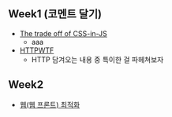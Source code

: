 ## Week1 (코멘트 달기)

- [The trade off of CSS-in-JS](https://www.freecodecamp.org/news/the-tradeoffs-of-css-in-js-bee5cf926fdb/)
  - aaa
- [HTTPWTF](https://httptoolkit.tech/blog/http-wtf/)
  - HTTP 담겨오는 내용 중 특이한 걸 파헤쳐보자

## Week2
- [웹(웹 프론트) 최적화](https://black7375.tistory.com/72)